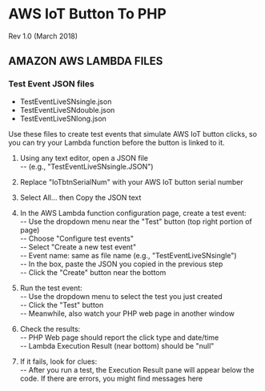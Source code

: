 # AWS IoT Button To PHP 
Rev 1.0 (March 2018)
  
## AMAZON AWS LAMBDA FILES

### Test Event JSON files
 
- TestEventLiveSNsingle.json
- TestEventLiveSNdouble.json
- TestEventLiveSNlong.json  
 
Use these files to create test events that simulate AWS IoT button clicks, so you can try your Lambda function before the button is linked to it.  
 
1. Using any text editor, open a JSON file  
  -- (e.g., "TestEventLiveSNsingle.JSON") 
  
2. Replace "IoTbtnSerialNum" with your AWS IoT button serial number  
  
3. Select All... then Copy the JSON text  
  
4. In the AWS Lambda function configuration page, create a test event:  
  -- Use the dropdown menu near the "Test" button (top right portion of page)  
  -- Choose "Configure test events"  
  -- Select "Create a new test event"  
  -- Event name: same as file name (e.g., "TestEventLiveSNsingle")  
  -- In the box, paste the JSON you copied in the previous step  
  -- Click the "Create" button near the bottom  
  
5. Run the test event:  
  -- Use the dropdown menu to select the test you just created  
  -- Click the "Test" button  
  -- Meanwhile, also watch your PHP web page in another window  
  
6. Check the results:  
  -- PHP Web page should report the click type and date/time  
  -- Lambda Execution Result (near bottom) should be "null"  
  
7. If it fails, look for clues:  
  -- After you run a test, the Execution Result pane will appear below the code. If there are errors, you might find messages here

